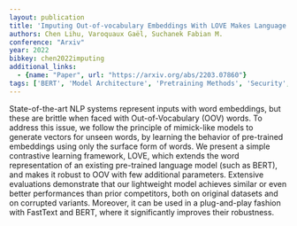 ```yaml
---
layout: publication
title: 'Imputing Out-of-vocabulary Embeddings With LOVE Makes Language Models Robust With Little Cost'
authors: Chen Lihu, Varoquaux Gaël, Suchanek Fabian M.
conference: "Arxiv"
year: 2022
bibkey: chen2022imputing
additional_links:
  - {name: "Paper", url: "https://arxiv.org/abs/2203.07860"}
tags: ['BERT', 'Model Architecture', 'Pretraining Methods', 'Security', 'Tools']
---
```

State-of-the-art NLP systems represent inputs with word embeddings, but these are brittle when faced with Out-of-Vocabulary (OOV) words. To address this issue, we follow the principle of mimick-like models to generate vectors for unseen words, by learning the behavior of pre-trained embeddings using only the surface form of words. We present a simple contrastive learning framework, LOVE, which extends the word representation of an existing pre-trained language model (such as BERT), and makes it robust to OOV with few additional parameters. Extensive evaluations demonstrate that our lightweight model achieves similar or even better performances than prior competitors, both on original datasets and on corrupted variants. Moreover, it can be used in a plug-and-play fashion with FastText and BERT, where it significantly improves their robustness.
